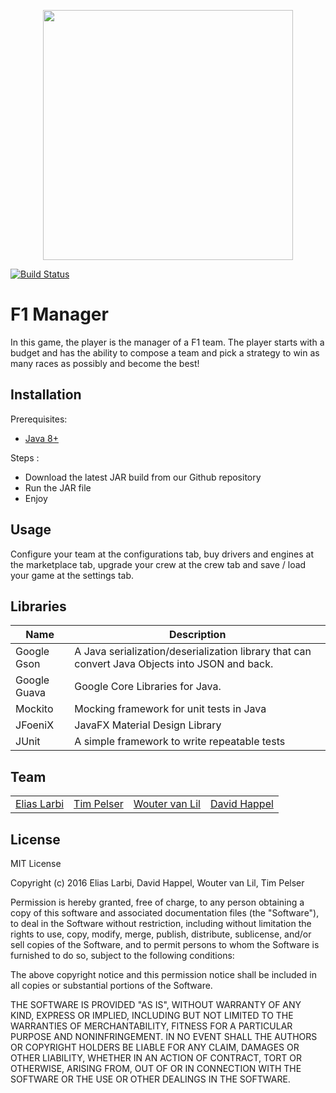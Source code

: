 <p align="center">
  <img src="https://upload.wikimedia.org/wikipedia/en/thumb/4/45/F1_logo.svg/1280px-F1_logo.svg.png"  width="400"/>
</p>

[![Build Status](https://travis-ci.com/elarb/F1-Manager.svg?token=T3DvYLyn6TfxmknUsrTx&branch=foundation)](https://travis-ci.com/elarb/F1-Manager)
# F1 Manager

In this game, the player is the manager of a F1 team. 
The player starts with a budget and has the ability to compose a team and pick a strategy to win as many races as possibly and become the best!

## Installation

Prerequisites:

- [Java 8+](https://www.java.com/nl/download/)

Steps :

- Download the latest JAR build from our Github repository
- Run the JAR file
- Enjoy

## Usage

Configure your team at the configurations tab, 
buy drivers and engines at the marketplace tab, 
upgrade your crew at the crew tab and save / load 
your game at the settings tab.

Libraries
-----------------

| Name                               | Description                                                                                     |
| ---------------------------------- | ----------------------------------------------------------------------------------------------- |
| Google Gson                        | A Java serialization/deserialization library that can convert Java Objects into JSON and back.  |
| Google Guava                       | Google Core Libraries for Java.                                                                 |
| Mockito                            | Mocking framework for unit tests in Java                                                        |
| JFoeniX                            | JavaFX Material Design Library                                                                  |
| JUnit                              | A simple framework to write repeatable tests                                                    |


## Team



<table>

  <tr>
    <td><a href="https://www.github.com/elarb">Elias Larbi</a></td>
    <td><a href="https://github.com/timpelser">Tim Pelser</a></td>
    <td><a href="https://github.com/WoutervanLil">Wouter van Lil</a></td>
    <td><a href="https://github.com/David-Happel">David Happel</a></td>
  </tr>

</table>

## License
MIT License

Copyright (c) 2016 Elias Larbi, David Happel, Wouter van Lil, Tim Pelser

Permission is hereby granted, free of charge, to any person obtaining a copy
of this software and associated documentation files (the "Software"), to deal
in the Software without restriction, including without limitation the rights
to use, copy, modify, merge, publish, distribute, sublicense, and/or sell
copies of the Software, and to permit persons to whom the Software is
furnished to do so, subject to the following conditions:

The above copyright notice and this permission notice shall be included in all
copies or substantial portions of the Software.

THE SOFTWARE IS PROVIDED "AS IS", WITHOUT WARRANTY OF ANY KIND, EXPRESS OR
IMPLIED, INCLUDING BUT NOT LIMITED TO THE WARRANTIES OF MERCHANTABILITY,
FITNESS FOR A PARTICULAR PURPOSE AND NONINFRINGEMENT. IN NO EVENT SHALL THE
AUTHORS OR COPYRIGHT HOLDERS BE LIABLE FOR ANY CLAIM, DAMAGES OR OTHER
LIABILITY, WHETHER IN AN ACTION OF CONTRACT, TORT OR OTHERWISE, ARISING FROM,
OUT OF OR IN CONNECTION WITH THE SOFTWARE OR THE USE OR OTHER DEALINGS IN THE
SOFTWARE.
